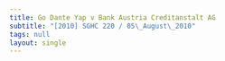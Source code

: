 ```yaml
---
title: Go Dante Yap v Bank Austria Creditanstalt AG
subtitle: "[2010] SGHC 220 / 05\_August\_2010"
tags: null
layout: single
---
```


